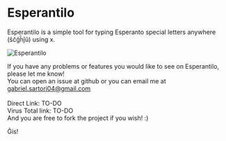 # Esperantilo
Esperantilo is a simple tool for typing Esperanto special letters anywhere (ŝĉĝĥĵŭ) using x.

![Esperantilo](http://i.imgur.com/Nmxbqhy.png)

If you have any problems or features you would like to see on Esperantilo, please let me know!
<br/>You can open an issue at github or you can email me at gabriel.sartori04@gmail.com
<br/>
<br/>Direct Link: TO-DO
<br/>Virus Total link: TO-DO
<br/>And you are free to fork the project if you wish! :)

Ĝis!
